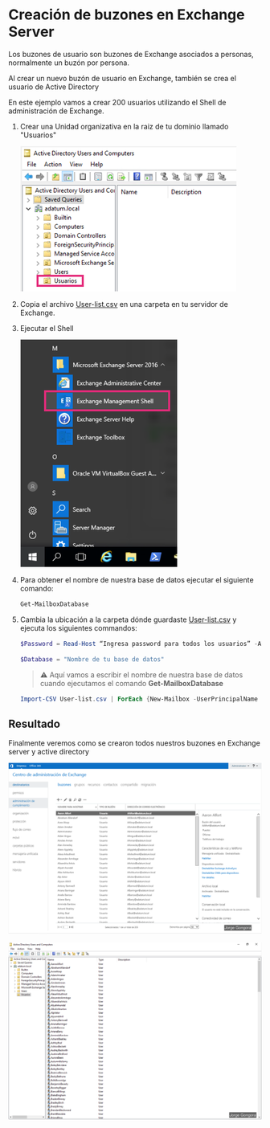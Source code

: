 # Creación de buzones en Exchange Server

Los buzones de usuario son buzones de Exchange asociados a personas, normalmente un buzón por persona. 

Al crear un nuevo buzón de usuario en Exchange, también se crea el usuario de Active Directory

En este ejemplo vamos a crear 200 usuarios utilizando el Shell de administración de Exchange.

1. Crear una Unidad organizativa en la raiz de tu dominio llamado "Usuarios"

    ![](./images/organizative-unit-users.png)

2. Copia el archivo [User-list.csv](./files/User-list.csv) en una carpeta en tu servidor de Exchange.

3. Ejecutar el Shell

    ![](./images/exchange-shell.png)

4. Para obtener el nombre de nuestra base de datos ejecutar el siguiente comando:

    ```powershell
    Get-MailboxDatabase
    ```

4. Cambia la ubicación a la carpeta dónde guardaste [User-list.csv](./files/User-list.csv) y ejecuta los siguientes commandos:
    
    ```powershell
    $Password = Read-Host “Ingresa password para todos los usuarios” -AsSecureString
    ```

    ```powershell
    $Database = "Nombre de tu base de datos"
    ```
    > :warning: Aquí vamos a escribir el nombre de nuestra base de datos cuando ejecutamos el comando **Get-MailboxDatabase**

    ```powershell
    Import-CSV User-list.csv | ForEach {New-Mailbox -UserPrincipalName $_.UserPrincipalName -Alias $_.Alias -Name $_.Name -FirstName $_.FirstName -LastName $_.LastName -DisplayName $_.DisplayName -Database $Database -OrganizationalUnit Usuarios -Password $Password}
    ```

## Resultado
Finalmente veremos como se crearon todos nuestros buzones en Exchange server y active directory

![](./images/exchange-users-created.png)

![](./images/exchange-users-ad-created.png)